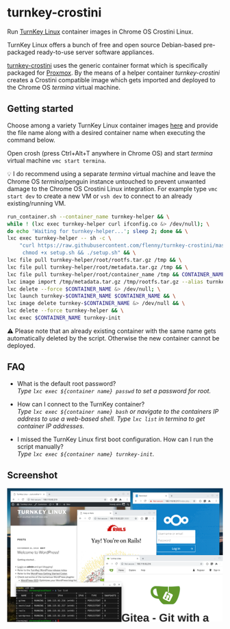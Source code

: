 # turnkey-crostini

Run [TurnKey Linux](https://www.turnkeylinux.org/) container images in Chrome OS Crostini Linux.

TurnKey Linux offers a bunch of free and open source Debian-based pre-packaged ready-to-use server software appliances.

[turnkey-crostini](https://github.com/flenny/turnkey-crostini) uses the generic container format which is specifically packaged for [Proxmox](https://www.proxmox.com/en/). By the means of a helper container _turnkey-crostini_ creates a Crostini compatible image which gets imported and deployed to the Chrome OS _termina_ virtual machine.

## Getting started

Choose among a variety TurnKey Linux container images [here](http://mirror.turnkeylinux.org/turnkeylinux/images/proxmox/) and provide the file name along with a desired container name when executing the command below.

Open crosh (press Ctrl+Alt+T anywhere in Chrome OS) and start _termina_ virtual machine `vmc start termina`.

:bulb: I do recommend using a separate _termina_ virtual machine and leave the Chrome OS _termina_/penguin instance untouched to prevent unwanted damage to the Chrome OS Crostini Linux integration. For example type `vmc start dev` to create a new VM or `vsh dev` to connect to an already existing/running VM.

```bash
run_container.sh --container_name turnkey-helper && \
while ! (lxc exec turnkey-helper curl ifconfig.co &> /dev/null); \
do echo 'Waiting for turnkey-helper...'; sleep 2; done && \
lxc exec turnkey-helper -- sh -c \
    "curl https://raw.githubusercontent.com/flenny/turnkey-crostini/master/setup.sh > setup.sh && \
     chmod +x setup.sh && ./setup.sh" && \
lxc file pull turnkey-helper/root/rootfs.tar.gz /tmp && \
lxc file pull turnkey-helper/root/metadata.tar.gz /tmp && \
lxc file pull turnkey-helper/root/container_name /tmp && CONTAINER_NAME=$(cat /tmp/container_name) && \
lxc image import /tmp/metadata.tar.gz /tmp/rootfs.tar.gz --alias turnkey-$CONTAINER_NAME && \
lxc delete --force $CONTAINER_NAME &> /dev/null; \
lxc launch turnkey-$CONTAINER_NAME $CONTAINER_NAME && \
lxc image delete turnkey-$CONTAINER_NAME &> /dev/null && \
lxc delete --force turnkey-helper && \
lxc exec $CONTAINER_NAME turnkey-init
```

:warning: Please note that an already existing container with the same name gets automatically deleted by the script. Otherwise the new container cannot be deployed.

## FAQ
* What is the default root password?\
_Type `lxc exec ${container name} passwd` to set a password for root._

* How can I connect to the TurnKey container?\
_Type `lxc exec ${container name} bash` or navigate to the containers IP address to use a web-based shell. Type `lxc list` in termina to get container IP addresses._

* I missed the TurnKey Linux first boot configuration. How can I run the script manually?\
_Type `lxc exec ${container name} turnkey-init`._

## Screenshot

![TurnKey Linux Apps](assets/turnkey-apps.png)
